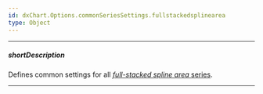 ```yaml
---
id: dxChart.Options.commonSeriesSettings.fullstackedsplinearea
type: Object
---
```

---
##### shortDescription
Defines common settings for all [*full-stacked spline area* series](/api-reference/10%20UI%20Components/dxChart/5%20Series%20Types/FullStackedSplineAreaSeries '/Documentation/ApiReference/UI_Components/dxChart/Series_Types/FullStackedSplineAreaSeries/').

---
